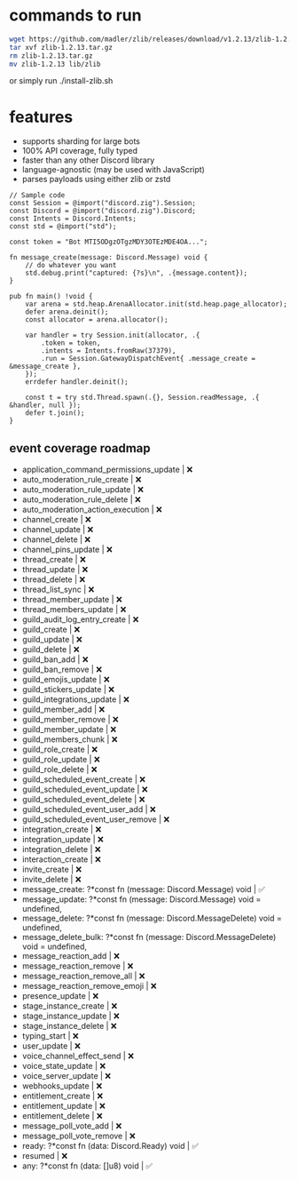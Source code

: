 
# commands to run
```bash
wget https://github.com/madler/zlib/releases/download/v1.2.13/zlib-1.2.13.tar.gz
tar xvf zlib-1.2.13.tar.gz
rm zlib-1.2.13.tar.gz
mv zlib-1.2.13 lib/zlib
```
or simply run ./install-zlib.sh

# features
* supports sharding for large bots
* 100% API coverage, fully typed
* faster than any other Discord library
* language-agnostic (may be used with JavaScript)
* parses payloads using either zlib or zstd

```zig
// Sample code
const Session = @import("discord.zig").Session;
const Discord = @import("discord.zig").Discord;
const Intents = Discord.Intents;
const std = @import("std");

const token = "Bot MTI5ODgzOTgzMDY3OTEzMDE4OA...";

fn message_create(message: Discord.Message) void {
    // do whatever you want
    std.debug.print("captured: {?s}\n", .{message.content});
}

pub fn main() !void {
    var arena = std.heap.ArenaAllocator.init(std.heap.page_allocator);
    defer arena.deinit();
    const allocator = arena.allocator();

    var handler = try Session.init(allocator, .{
        .token = token,
        .intents = Intents.fromRaw(37379),
        .run = Session.GatewayDispatchEvent{ .message_create = &message_create },
    });
    errdefer handler.deinit();

    const t = try std.Thread.spawn(.{}, Session.readMessage, .{ &handler, null });
    defer t.join();
}
```

## event coverage roadmap
* application_command_permissions_update | ❌
* auto_moderation_rule_create | ❌
* auto_moderation_rule_update | ❌
* auto_moderation_rule_delete | ❌
* auto_moderation_action_execution | ❌
* channel_create | ❌
* channel_update | ❌
* channel_delete | ❌
* channel_pins_update | ❌
* thread_create | ❌
* thread_update | ❌
* thread_delete | ❌
* thread_list_sync | ❌
* thread_member_update | ❌
* thread_members_update | ❌
* guild_audit_log_entry_create | ❌
* guild_create | ❌
* guild_update | ❌
* guild_delete | ❌
* guild_ban_add | ❌
* guild_ban_remove | ❌
* guild_emojis_update | ❌
* guild_stickers_update | ❌
* guild_integrations_update | ❌
* guild_member_add | ❌
* guild_member_remove | ❌ 
* guild_member_update | ❌
* guild_members_chunk | ❌
* guild_role_create | ❌
* guild_role_update | ❌
* guild_role_delete | ❌
* guild_scheduled_event_create | ❌
* guild_scheduled_event_update | ❌
* guild_scheduled_event_delete | ❌
* guild_scheduled_event_user_add | ❌
* guild_scheduled_event_user_remove | ❌
* integration_create | ❌
* integration_update | ❌
* integration_delete | ❌
* interaction_create | ❌
* invite_create | ❌
* invite_delete | ❌
* message_create: ?*const fn (message: Discord.Message) void | ✅
* message_update: ?*const fn (message: Discord.Message) void = undefined,
* message_delete: ?*const fn (message: Discord.MessageDelete) void = undefined,
* message_delete_bulk: ?*const fn (message: Discord.MessageDelete) void = undefined,
* message_reaction_add | ❌
* message_reaction_remove | ❌
* message_reaction_remove_all | ❌
* message_reaction_remove_emoji | ❌
* presence_update | ❌
* stage_instance_create | ❌
* stage_instance_update | ❌
* stage_instance_delete | ❌
* typing_start | ❌
* user_update | ❌
* voice_channel_effect_send | ❌
* voice_state_update | ❌
* voice_server_update | ❌
* webhooks_update | ❌
* entitlement_create | ❌
* entitlement_update | ❌
* entitlement_delete | ❌
* message_poll_vote_add | ❌
* message_poll_vote_remove | ❌
* ready: ?*const fn (data: Discord.Ready) void | ✅
* resumed | ❌
* any: ?*const fn (data: []u8) void | ✅


